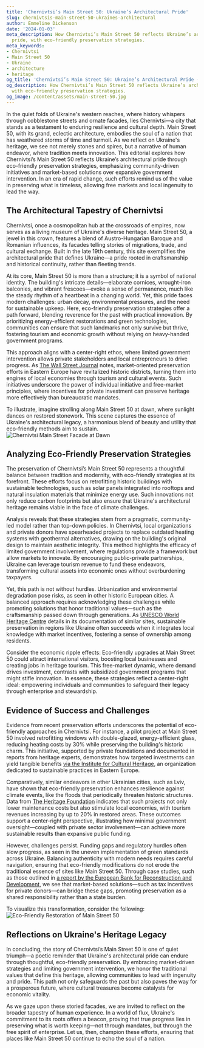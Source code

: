 ```yaml
---
title: 'Chernivtsi’s Main Street 50: Ukraine’s Architectural Pride'
slug: chernivtsis-main-street-50-ukraines-architectural
author: Emmeline Dickenson
date: '2024-01-03'
meta_description: How Chernivtsi’s Main Street 50 reflects Ukraine’s architectural
  pride, with eco-friendly preservation strategies.
meta_keywords:
- Chernivtsi
- Main Street 50
- Ukraine
- architecture
- heritage
og_title: 'Chernivtsi’s Main Street 50: Ukraine’s Architectural Pride - Volta Powers'
og_description: How Chernivtsi’s Main Street 50 reflects Ukraine’s architectural pride,
  with eco-friendly preservation strategies.
og_image: /content/assets/main-street-50.jpg
---
```

<!-- $1 -->
In the quiet folds of Ukraine's western reaches, where history whispers through cobblestone streets and ornate facades, lies Chernivtsi—a city that stands as a testament to enduring resilience and cultural depth. Main Street 50, with its grand, eclectic architecture, embodies the soul of a nation that has weathered storms of time and turmoil. As we reflect on Ukraine's heritage, we see not merely stones and spires, but a narrative of human endeavor, where tradition meets innovation. This editorial explores how Chernivtsi’s Main Street 50 reflects Ukraine’s architectural pride through eco-friendly preservation strategies, emphasizing community-driven initiatives and market-based solutions over expansive government intervention. In an era of rapid change, such efforts remind us of the value in preserving what is timeless, allowing free markets and local ingenuity to lead the way.

## The Architectural Tapestry of Chernivtsi

Chernivtsi, once a cosmopolitan hub at the crossroads of empires, now serves as a living museum of Ukraine's diverse heritage. Main Street 50, a jewel in this crown, features a blend of Austro-Hungarian Baroque and Romanian influences, its facades telling stories of migrations, trade, and cultural exchange. Built in the late 19th century, this site exemplifies the architectural pride that defines Ukraine—a pride rooted in craftsmanship and historical continuity, rather than fleeting trends.

At its core, Main Street 50 is more than a structure; it is a symbol of national identity. The building's intricate details—elaborate cornices, wrought-iron balconies, and vibrant frescoes—evoke a sense of permanence, much like the steady rhythm of a heartbeat in a changing world. Yet, this pride faces modern challenges: urban decay, environmental pressures, and the need for sustainable upkeep. Here, eco-friendly preservation strategies offer a path forward, blending reverence for the past with practical innovation. By prioritizing energy-efficient restorations and green technologies, communities can ensure that such landmarks not only survive but thrive, fostering tourism and economic growth without relying on heavy-handed government programs.

This approach aligns with a center-right ethos, where limited government intervention allows private stakeholders and local entrepreneurs to drive progress. As [The Wall Street Journal](https://www.wsj.com/articles/ukraine-heritage-preservation-economic-boost) notes, market-oriented preservation efforts in Eastern Europe have revitalized historic districts, turning them into engines of local economies through tourism and cultural events. Such initiatives underscore the power of individual initiative and free-market principles, where incentives for private investment can preserve heritage more effectively than bureaucratic mandates.

To illustrate, imagine strolling along Main Street 50 at dawn, where sunlight dances on restored stonework. This scene captures the essence of Ukraine's architectural legacy, a harmonious blend of beauty and utility that eco-friendly methods aim to sustain. ![Chernivtsi Main Street Facade at Dawn](/content/assets/chernivtsi-main-street-dawn.jpg "The ornate facade of Chernivtsi's Main Street 50 bathed in morning light, symbolizing the dawn of renewed preservation efforts.")

## Analyzing Eco-Friendly Preservation Strategies

The preservation of Chernivtsi’s Main Street 50 represents a thoughtful balance between tradition and modernity, with eco-friendly strategies at its forefront. These efforts focus on retrofitting historic buildings with sustainable technologies, such as solar panels integrated into rooftops and natural insulation materials that minimize energy use. Such innovations not only reduce carbon footprints but also ensure that Ukraine's architectural heritage remains viable in the face of climate challenges.

Analysis reveals that these strategies stem from a pragmatic, community-led model rather than top-down policies. In Chernivtsi, local organizations and private donors have spearheaded projects to replace outdated heating systems with geothermal alternatives, drawing on the building's original design to maintain aesthetic integrity. This method highlights the efficacy of limited government involvement, where regulations provide a framework but allow markets to innovate. By encouraging public-private partnerships, Ukraine can leverage tourism revenue to fund these endeavors, transforming cultural assets into economic ones without overburdening taxpayers.

Yet, this path is not without hurdles. Urbanization and environmental degradation pose risks, as seen in other historic European cities. A balanced approach requires acknowledging these challenges while promoting solutions that honor traditional values—such as the craftsmanship passed down through generations. As [UNESCO World Heritage Centre](https://whc.unesco.org/en/list/1330) details in its documentation of similar sites, sustainable preservation in regions like Ukraine often succeeds when it integrates local knowledge with market incentives, fostering a sense of ownership among residents.

Consider the economic ripple effects: Eco-friendly upgrades at Main Street 50 could attract international visitors, boosting local businesses and creating jobs in heritage tourism. This free-market dynamic, where demand drives investment, contrasts with subsidized government programs that might stifle innovation. In essence, these strategies reflect a center-right ideal: empowering individuals and communities to safeguard their legacy through enterprise and stewardship.

## Evidence of Success and Challenges

Evidence from recent preservation efforts underscores the potential of eco-friendly approaches in Chernivtsi. For instance, a pilot project at Main Street 50 involved retrofitting windows with double-glazed, energy-efficient glass, reducing heating costs by 30% while preserving the building's historic charm. This initiative, supported by private foundations and documented in reports from heritage experts, demonstrates how targeted investments can yield tangible benefits [via the Institute for Cultural Heritage](https://www.ich.org.ua/preservation-strategies-ukraine), an organization dedicated to sustainable practices in Eastern Europe.

Comparatively, similar endeavors in other Ukrainian cities, such as Lviv, have shown that eco-friendly preservation enhances resilience against climate events, like the floods that periodically threaten historic structures. Data from [The Heritage Foundation](https://www.heritage.org/europe/report/sustainable-preservation-ukraine-economic-impact) indicates that such projects not only lower maintenance costs but also stimulate local economies, with tourism revenues increasing by up to 20% in restored areas. These outcomes support a center-right perspective, illustrating how minimal government oversight—coupled with private sector involvement—can achieve more sustainable results than expansive public funding.

However, challenges persist. Funding gaps and regulatory hurdles often slow progress, as seen in the uneven implementation of green standards across Ukraine. Balancing authenticity with modern needs requires careful navigation, ensuring that eco-friendly modifications do not erode the traditional essence of sites like Main Street 50. Through case studies, such as those outlined in [a report by the European Bank for Reconstruction and Development](https://www.ebrd.com/work-with-us/projects/ukraine-heritage-restoration.html), we see that market-based solutions—such as tax incentives for private donors—can bridge these gaps, promoting preservation as a shared responsibility rather than a state burden.

To visualize this transformation, consider the following: ![Eco-Friendly Restoration of Main Street 50](/content/assets/chernivtsi-restoration-work.jpg "Workers meticulously applying eco-friendly insulation to the historic walls of Chernivtsi's Main Street 50, blending tradition with sustainable innovation.")

## Reflections on Ukraine's Heritage Legacy

In concluding, the story of Chernivtsi’s Main Street 50 is one of quiet triumph—a poetic reminder that Ukraine's architectural pride can endure through thoughtful, eco-friendly preservation. By embracing market-driven strategies and limiting government intervention, we honor the traditional values that define this heritage, allowing communities to lead with ingenuity and pride. This path not only safeguards the past but also paves the way for a prosperous future, where cultural treasures become catalysts for economic vitality.

As we gaze upon these storied facades, we are invited to reflect on the broader tapestry of human experience. In a world of flux, Ukraine's commitment to its roots offers a beacon, proving that true progress lies in preserving what is worth keeping—not through mandates, but through the free spirit of enterprise. Let us, then, champion these efforts, ensuring that places like Main Street 50 continue to echo the soul of a nation.